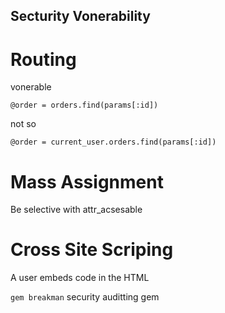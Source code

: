 Secturity Vonerability
----------------------

Routing
=======

vonerable
```
@order = orders.find(params[:id])
```

not so
```
@order = current_user.orders.find(params[:id])
```

Mass Assignment
===============
Be selective with attr_acsesable

Cross Site Scriping
===================
A user embeds code in the HTML

`gem breakman` security auditting gem

